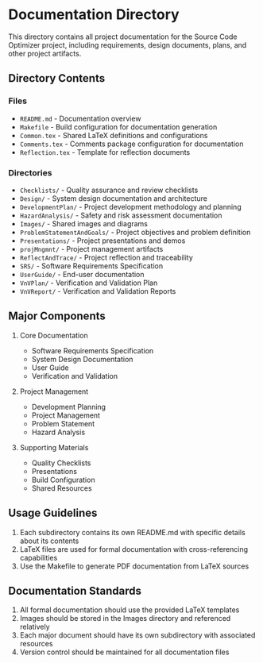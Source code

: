 # Documentation Directory

This directory contains all project documentation for the Source Code Optimizer project, including requirements, design documents, plans, and other project artifacts.

## Directory Contents

### Files
- `README.md` - Documentation overview
- `Makefile` - Build configuration for documentation generation
- `Common.tex` - Shared LaTeX definitions and configurations
- `Comments.tex` - Comments package configuration for documentation
- `Reflection.tex` - Template for reflection documents

### Directories
- `Checklists/` - Quality assurance and review checklists
- `Design/` - System design documentation and architecture
- `DevelopmentPlan/` - Project development methodology and planning
- `HazardAnalysis/` - Safety and risk assessment documentation
- `Images/` - Shared images and diagrams
- `ProblemStatementAndGoals/` - Project objectives and problem definition
- `Presentations/` - Project presentations and demos
- `projMngmnt/` - Project management artifacts
- `ReflectAndTrace/` - Project reflection and traceability
- `SRS/` - Software Requirements Specification
- `UserGuide/` - End-user documentation
- `VnVPlan/` - Verification and Validation Plan
- `VnVReport/` - Verification and Validation Reports

## Major Components

1. Core Documentation
   - Software Requirements Specification
   - System Design Documentation
   - User Guide
   - Verification and Validation

2. Project Management
   - Development Planning
   - Project Management
   - Problem Statement
   - Hazard Analysis

3. Supporting Materials
   - Quality Checklists
   - Presentations
   - Build Configuration
   - Shared Resources

## Usage Guidelines

1. Each subdirectory contains its own README.md with specific details about its contents
2. LaTeX files are used for formal documentation with cross-referencing capabilities
3. Use the Makefile to generate PDF documentation from LaTeX sources

## Documentation Standards

1. All formal documentation should use the provided LaTeX templates
2. Images should be stored in the Images directory and referenced relatively
3. Each major document should have its own subdirectory with associated resources
4. Version control should be maintained for all documentation files
